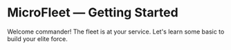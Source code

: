 MicroFleet — Getting Started
====

Welcome commander! The fleet is at your service. Let's learn some basic to build your elite force.

